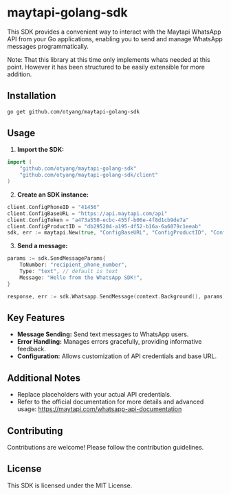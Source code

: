 # maytapi-golang-sdk


This SDK provides a convenient way to interact with the Maytapi WhatsApp API from your Go applications, enabling you to send and manage WhatsApp messages programmatically.

Note: That this library at this time only implements whats needed at this point. However it has been structured to be easily extensible for more addition.

## Installation

```bash
go get github.com/otyang/maytapi-golang-sdk
```

## Usage

1. **Import the SDK:**

```go
import (
    "github.com/otyang/maytapi-golang-sdk"
    "github.com/otyang/maytapi-golang-sdk/client"
)
```

2. **Create an SDK instance:**

```go
client.ConfigPhoneID = "41456"
client.ConfigBaseURL = "https://api.maytapi.com/api"
client.ConfigToken = "a473a550-ecbc-455f-b06e-4f8d1cb9de7a"
client.ConfigProductID = "db295204-a195-4f52-b16a-6a6079c1eeab"    
sdk, err := maytapi.New(true, "ConfigBaseURL", "ConfigProductID", "ConfigToken") 
```

3. **Send a message:**

```go
params := sdk.SendMessageParams{
    ToNumber: "recipient_phone_number",
    Type: "text", // default is text
    Message: "Hello from the WhatsApp SDK!",
}

response, err := sdk.Whatsapp.SendMessage(context.Background(), params)
```

## Key Features

- **Message Sending:** Send text messages to WhatsApp users.
- **Error Handling:** Manages errors gracefully, providing informative feedback.
- **Configuration:** Allows customization of API credentials and base URL.

## Additional Notes

- Replace placeholders with your actual API credentials.
- Refer to the official documentation for more details and advanced usage: https://maytapi.com/whatsapp-api-documentation

## Contributing

Contributions are welcome! Please follow the contribution guidelines.

## License

This SDK is licensed under the MIT License.
